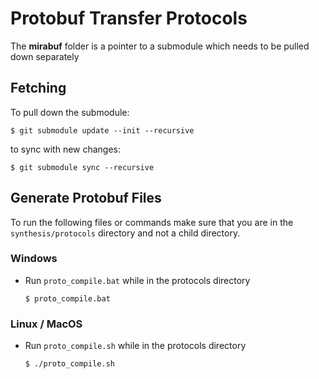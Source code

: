 # Protobuf Transfer Protocols

The **mirabuf** folder is a pointer to a submodule which needs to be pulled down separately

## Fetching

To pull down the submodule:
```
$ git submodule update --init --recursive
```

to sync with new changes:
```
$ git submodule sync --recursive
```

## Generate Protobuf Files

To run the following files or commands make sure that you are in the `synthesis/protocols` directory and not a child directory.

### Windows

- Run `proto_compile.bat` while in the protocols directory
    ```
    $ proto_compile.bat
    ``` 

### Linux / MacOS

- Run `proto_compile.sh` while in the protocols directory
    ```
    $ ./proto_compile.sh
    ```

